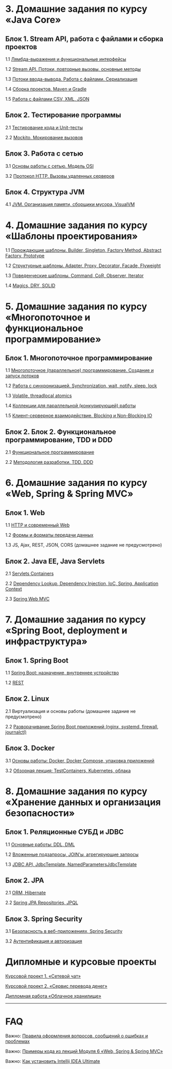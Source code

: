 # 3. Домашние задания по курсу «Java Core»

## Блок 1. Stream API, работа с файлами и сборка проектов

1.1 [Лямбда-выражения и функциональные интерфейсы](JavaCoreHomeworks/lambda)

1.2 [Stream API. Потоки, повторные вызовы, основные методы](JavaCoreHomeworks/streams/README.md)

1.3 [Потоки ввода-вывода. Работа с файлами. Сериализация](JavaCoreHomeworks/files/README.md)

1.4 [Сборка проектов. Maven и Gradle](JavaCoreHomeworks/builders/README.md)

1.5 [Работа с файлами CSV, XML, JSON](JavaCoreHomeworks/special_files/README.md)

## Блок 2. Тестирование программы

2.1 [Тестирование кода и Unit-тесты](JavaCoreHomeworks/junit)

2.2 [Mockito. Мокирование вызовов](JavaCoreHomeworks/mocks)

## Блок 3. Работа с сетью

3.1 [Основы работы с сетью. Модель OSI](JavaCoreHomeworks/network)

3.2 [Протокол HTTP. Вызовы удаленных серверов](JavaCoreHomeworks/http)

## Блок 4. Структура JVM
4.1 [JVM. Организация памяти, сборщики мусора, VisualVM](JavaCoreHomeworks/jvm)


# 4. Домашние задания по курсу «Шаблоны проектирования»

1.1 [Порождающие шаблоны. Builder, Singleton, Factory Method, Abstract Factory, Prototype](JavaCoreHomeworks/creational/README.md)

1.2 [Структурные шаблоны. Adapter, Proxy, Decorator, Facade, Flyweight](JavaCoreHomeworks/structural/README.md)

1.3 [Поведенческие шаблоны. Command, CoR, Observer, Iterator](JavaCoreHomeworks/behave/README.md)

1.4 [Magics, DRY, SOLID](JavaCoreHomeworks/solid)


# 5. Домашние задания по курсу «Многопоточное и функциональное программирование»

## Блок 1. Многопоточное программирование

1.1 [Многопоточное (параллельное) программирование. Создание и запуск потоков](https://github.com/netology-code/jd-homeworks/tree/master/multithreading)

1.2 [Работа с синхронизацией. Synchronization, wait, notify, sleep, lock](https://github.com/netology-code/jd-homeworks/tree/master/synchronization)

1.3 [Volatile, threadlocal atomics](./volatile/README.md)

1.4 [Коллекции для параллельной (конкурирующей) работы](./concurrent_collections/README.md)

1.5 [Клиент-серверное взаимодействие. Blocking и Non-Blocking IO](./clientserver/README.md)

## Блок 2. Блок 2. Функциональное программирование, TDD и DDD

2.1 [Функциональное программирование](./funcprog/README.md)

2.2 [Методология разработки. TDD, DDD](https://github.com/netology-code/jd-homeworks/tree/master/tdd_ddd)


# 6. Домашние задания по курсу «Web, Spring & Spring MVC»

## Блок 1. Web

1.1 [HTTP и современный Web](https://github.com/netology-code/jspr-homeworks/tree/master/01_web)

1.2 [Формы и форматы передачи данных](https://github.com/netology-code/jspr-homeworks/tree/master/02_forms)

1.3 JS, Ajax, REST, JSON, CORS (домашнее задание не предусмотрено)

## Блок 2. Java EE, Java Servlets

2.1 [Servlets Containers](https://github.com/netology-code/jspr-homeworks/tree/master/04_servlets)

2.2 [Dependency Lookup, Dependency Injection, IoC, Spring, Application Context](https://github.com/netology-code/jspr-homeworks/tree/master/05_di)

2.3 [Spring Web MVC](https://github.com/netology-code/jspr-homeworks/tree/master/06_mvc)


# 7. Домашние задания по курсу «Spring Boot, deployment и инфраструктура»

## Блок 1. Spring Boot

1.1 [Spring Boot: назначение, внутреннее устройство](https://github.com/netology-code/jd-homeworks/tree/master/spring_boot)

1.2 [REST](https://github.com/netology-code/jd-homeworks/tree/master/spring_boot_rest)

## Блок 2. Linux

2.1 Виртуализация и основы работы (домашнее задание не предусмотрено)

2.2 [Разворачивание Spring Boot приложений (nginx, systemd, firewall, journalctl)](https://github.com/netology-code/jd-homeworks/tree/master/linux)

## Блок 3. Docker

3.1 [Основы работы: Docker, Docker Compose, упаковка приложений](https://github.com/netology-code/jd-homeworks/tree/master/docker)

3.2 [Обзорная лекция: TestContainers, Kubernetes, облака](https://github.com/netology-code/jd-homeworks/tree/master/containers)


# 8. Домашние задания по курсу «Хранение данных и организация безопасности»

## Блок 1. Реляционные СУБД и JDBC

1.1 [Основные работы: DDL, DML](https://github.com/netology-code/jd-homeworks/tree/master/sql-basic)

1.2 [Вложенные подзапросы, JOIN'ы, агрегирующие запросы](https://github.com/netology-code/jd-homeworks/tree/master/sql-agg)

1.3 [JDBC API, JdbcTemplate, NamedParametersJdbcTemplate](https://github.com/netology-code/jd-homeworks/tree/master/jdbc)

## Блок 2. JPA

2.1 [ORM, Hibernate](https://github.com/netology-code/jd-homeworks/tree/master/hibernate)

2.2 [Spring JPA Repositories, JPQL](https://github.com/netology-code/jd-homeworks/tree/master/spring-jpa)

## Блок 3. Spring Security

3.1 [Безопасность в веб-приложениях, Spring Security](https://github.com/netology-code/jd-homeworks/tree/master/spring_security)

3.2 [Аутентификация и авторизация](https://github.com/netology-code/jd-homeworks/tree/master/spring_method_security)


# Дипломные и курсовые проекты

[Курсовой проект 1. «Сетевой чат»](./diploma/networkchat.md)

[Курсовой проект 2. «Сервис перевода денег»](./diploma/moneytransferservice.md)

[Дипломная работа «Облачное хранилище»](diploma/cloudservice.md)


---

# FAQ

Важно: [Правила оформления вопросов, сообщений о ошибках и проблемах](https://github.com/netology-code/jspr-homeworks/blob/master/report-requirements.md)

Важно: [Примеры кода из лекций Модуля 6 «Web, Spring & Spring MVC»](https://github.com/netology-code/jspr-code)

Важно: [Как установить Intellij IDEA Ultimate](https://github.com/netology-code/jspr-homeworks/blob/master/idea-installation.md)
